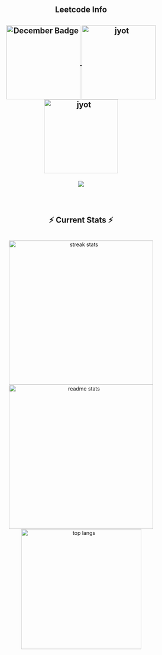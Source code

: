 <div align="center"> 
  
<!--   <h2>🐍 Contributions 🐍</h2>
  <img alt="snake eating my contributions" src="https://raw.githubusercontent.com/salesp07/salesp07/output/github-contribution-grid-snake.svg" />
</div> -->

<h2 align="center">Leetcode Info<h2>  
<p align="center">
  
  <a href="https://leetcode.com/ezhil2003/" target="_blank">
    <img align="center" src="https://leetcode.com/static/images/badges/2024/gif/2024-12.gif" alt="December Badge" height="200" width="200" />
</a>
  <a href="https://leetcode.com/ezhil2003/" target="_blank"><img align="center" src="https://assets.leetcode.com/static_assets/marketing/2024-200.gif" alt="jyot" height="200" width="200" /></a>
  <a href="https://leetcode.com/ezhil2003/" target="_blank"><img align="center" src="https://assets.leetcode.com/static_assets/marketing/2024-100.gif" alt="jyot" height="200" width="200" /></a>
  
</p>
<p align="center">
  
  <img  align=top flex-grow=1 src="https://leetcard.jacoblin.cool/Ezhil2003?theme=dark&font=Nunito&ext=heatmap" />  
</p>



<br/>
<h2 align="center">⚡ Current Stats ⚡</h2>
<br>
<div align="center">
  <img width="390" src="https://streak-stats.demolab.com/?user=ezhilezhil&count_private=true&theme=react&border_radius=10" alt="streak stats"/>
  <img width="390" src="https://github-readme-stats.vercel.app/api?username=ezhilezhil&show_icons=true&theme=react&rank_icon=github&border_radius=10" alt="readme stats" />
  <img width="325" align="center" src="https://github-readme-stats.vercel.app/api/top-langs/?username=ezhilezhil&hide=HTML&langs_count=8&layout=compact&theme=react&border_radius=10&size_weight=0.5&count_weight=0.5&exclude_repo=github-readme-stats" alt="top langs" />
</div>

  <br/>

<br/><br/>
